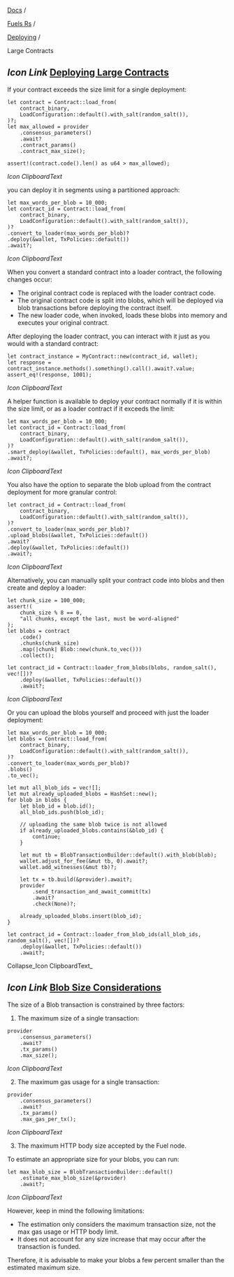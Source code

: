 [Docs](https://docs.fuel.network/) /

[Fuels Rs](https://docs.fuel.network/docs/fuels-rs/) /

[Deploying](https://docs.fuel.network/docs/fuels-rs/deploying/) /

Large Contracts

## _Icon Link_ [Deploying Large Contracts](https://docs.fuel.network/docs/fuels-rs/deploying/large_contracts/\#deploying-large-contracts)

If your contract exceeds the size limit for a single deployment:

```fuel_Box fuel_Box-idXKMmm-css
let contract = Contract::load_from(
    contract_binary,
    LoadConfiguration::default().with_salt(random_salt()),
)?;
let max_allowed = provider
    .consensus_parameters()
    .await?
    .contract_params()
    .contract_max_size();

assert!(contract.code().len() as u64 > max_allowed);
```

_Icon ClipboardText_

you can deploy it in segments using a partitioned approach:

```fuel_Box fuel_Box-idXKMmm-css
let max_words_per_blob = 10_000;
let contract_id = Contract::load_from(
    contract_binary,
    LoadConfiguration::default().with_salt(random_salt()),
)?
.convert_to_loader(max_words_per_blob)?
.deploy(&wallet, TxPolicies::default())
.await?;
```

_Icon ClipboardText_

When you convert a standard contract into a loader contract, the following changes occur:

- The original contract code is replaced with the loader contract code.
- The original contract code is split into blobs, which will be deployed via blob transactions before deploying the contract itself.
- The new loader code, when invoked, loads these blobs into memory and executes your original contract.

After deploying the loader contract, you can interact with it just as you would with a standard contract:

```fuel_Box fuel_Box-idXKMmm-css
let contract_instance = MyContract::new(contract_id, wallet);
let response = contract_instance.methods().something().call().await?.value;
assert_eq!(response, 1001);
```

_Icon ClipboardText_

A helper function is available to deploy your contract normally if it is within the size limit, or as a loader contract if it exceeds the limit:

```fuel_Box fuel_Box-idXKMmm-css
let max_words_per_blob = 10_000;
let contract_id = Contract::load_from(
    contract_binary,
    LoadConfiguration::default().with_salt(random_salt()),
)?
.smart_deploy(&wallet, TxPolicies::default(), max_words_per_blob)
.await?;
```

_Icon ClipboardText_

You also have the option to separate the blob upload from the contract deployment for more granular control:

```fuel_Box fuel_Box-idXKMmm-css
let contract_id = Contract::load_from(
    contract_binary,
    LoadConfiguration::default().with_salt(random_salt()),
)?
.convert_to_loader(max_words_per_blob)?
.upload_blobs(&wallet, TxPolicies::default())
.await?
.deploy(&wallet, TxPolicies::default())
.await?;
```

_Icon ClipboardText_

Alternatively, you can manually split your contract code into blobs and then create and deploy a loader:

```fuel_Box fuel_Box-idXKMmm-css
let chunk_size = 100_000;
assert!(
    chunk_size % 8 == 0,
    "all chunks, except the last, must be word-aligned"
);
let blobs = contract
    .code()
    .chunks(chunk_size)
    .map(|chunk| Blob::new(chunk.to_vec()))
    .collect();

let contract_id = Contract::loader_from_blobs(blobs, random_salt(), vec![])?
    .deploy(&wallet, TxPolicies::default())
    .await?;
```

_Icon ClipboardText_

Or you can upload the blobs yourself and proceed with just the loader deployment:

```fuel_Box fuel_Box-idXKMmm-css
let max_words_per_blob = 10_000;
let blobs = Contract::load_from(
    contract_binary,
    LoadConfiguration::default().with_salt(random_salt()),
)?
.convert_to_loader(max_words_per_blob)?
.blobs()
.to_vec();

let mut all_blob_ids = vec![];
let mut already_uploaded_blobs = HashSet::new();
for blob in blobs {
    let blob_id = blob.id();
    all_blob_ids.push(blob_id);

    // uploading the same blob twice is not allowed
    if already_uploaded_blobs.contains(&blob_id) {
        continue;
    }

    let mut tb = BlobTransactionBuilder::default().with_blob(blob);
    wallet.adjust_for_fee(&mut tb, 0).await?;
    wallet.add_witnesses(&mut tb)?;

    let tx = tb.build(&provider).await?;
    provider
        .send_transaction_and_await_commit(tx)
        .await?
        .check(None)?;

    already_uploaded_blobs.insert(blob_id);
}

let contract_id = Contract::loader_from_blob_ids(all_blob_ids, random_salt(), vec![])?
    .deploy(&wallet, TxPolicies::default())
    .await?;
```

Collapse_Icon ClipboardText_

## _Icon Link_ [Blob Size Considerations](https://docs.fuel.network/docs/fuels-rs/deploying/large_contracts/\#blob-size-considerations)

The size of a Blob transaction is constrained by three factors:

1. The maximum size of a single transaction:

```fuel_Box fuel_Box-idXKMmm-css
provider
    .consensus_parameters()
    .await?
    .tx_params()
    .max_size();
```

_Icon ClipboardText_

2. The maximum gas usage for a single transaction:

```fuel_Box fuel_Box-idXKMmm-css
provider
    .consensus_parameters()
    .await?
    .tx_params()
    .max_gas_per_tx();
```

_Icon ClipboardText_

3. The maximum HTTP body size accepted by the Fuel node.

To estimate an appropriate size for your blobs, you can run:

```fuel_Box fuel_Box-idXKMmm-css
let max_blob_size = BlobTransactionBuilder::default()
    .estimate_max_blob_size(&provider)
    .await?;
```

_Icon ClipboardText_

However, keep in mind the following limitations:

- The estimation only considers the maximum transaction size, not the max gas usage or HTTP body limit.
- It does not account for any size increase that may occur after the transaction is funded.

Therefore, it is advisable to make your blobs a few percent smaller than the estimated maximum size.